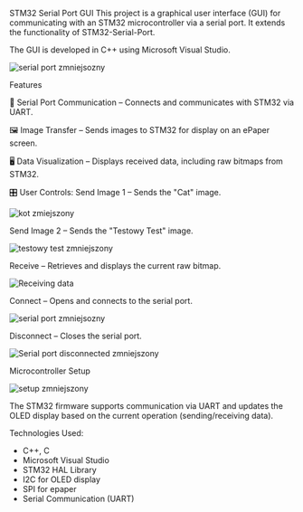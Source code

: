 STM32 Serial Port GUI
This project is a graphical user interface (GUI) for communicating with an STM32 microcontroller via a serial port. It extends the functionality of STM32-Serial-Port.

The GUI is developed in C++ using Microsoft Visual Studio.

![serial port zmniejsozny](https://github.com/user-attachments/assets/15528062-86e1-4828-8320-7d1b7a8b3489)

Features

📡 Serial Port Communication – Connects and communicates with STM32 via UART.

🖼 Image Transfer – Sends images to STM32 for display on an ePaper screen.

🖥 Data Visualization – Displays received data, including raw bitmaps from STM32.

🎛 User Controls:
Send Image 1 – Sends the "Cat" image.


![kot zmiejszony](https://github.com/user-attachments/assets/17e704ff-2cc8-4da4-89e9-630a8ccda609)

Send Image 2 – Sends the "Testowy Test" image.

![testowy test zmniejszony](https://github.com/user-attachments/assets/1b2e4ac9-b96e-430d-b055-8690247ff4b8)

Receive – Retrieves and displays the current raw bitmap.

![Receiving data](https://github.com/user-attachments/assets/09c4d509-562d-40d3-a06b-2aa53665942c)


Connect – Opens and connects to the serial port.

![serial port zmniejsozny](https://github.com/user-attachments/assets/4ba19510-5d90-490f-a901-21921af8a307)


Disconnect – Closes the serial port.

![Serial port disconnected zmniejszony](https://github.com/user-attachments/assets/5469bc22-6a36-4218-9618-9694cf3b64f0)

Microcontroller Setup

![setup zmniejszony](https://github.com/user-attachments/assets/cb584a66-0ad6-4a84-8ce5-2ffc63cce829)

The STM32 firmware supports communication via UART and updates the OLED display based on the current operation (sending/receiving data).


Technologies Used:
-  C++, C
-  Microsoft Visual Studio
- STM32 HAL Library
- I2C for OLED display
- SPI for epaper 
- Serial Communication (UART)

